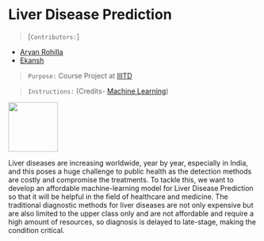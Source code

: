 # Liver Disease Prediction 

>[`Contributors:`]
- [Aryan Rohilla](https://github.com/Blazzzze)
- [Ekansh](https://github.com/ekansh21044)

>`Purpose:` Course Project at [IIITD](https://www.iiitd.ac.in/)

>`Instructions:` (Credits- [Machine Learning](http://techtree.iiitd.edu.in/viewDescription/filename?=ECE363))
<p float="left">
<img src="https://github.com/ekansh21044/MachineLearning/assets/96880251/f673005f-29fe-4749-8688-129817760ebb" width="100" height="100">
</p>


Liver diseases are increasing worldwide, year by year, especially in India, and this poses a huge challenge to public health as the detection methods are costly and compromise the treatments. To tackle this, we want to develop an affordable machine-learning model for Liver Disease Prediction so that it will be helpful in the field of healthcare and medicine.
The traditional diagnostic methods for liver diseases are not only expensive but are also limited to the upper class only and are not affordable and require a high amount of resources, so diagnosis is delayed to late-stage, making the condition critical. 
